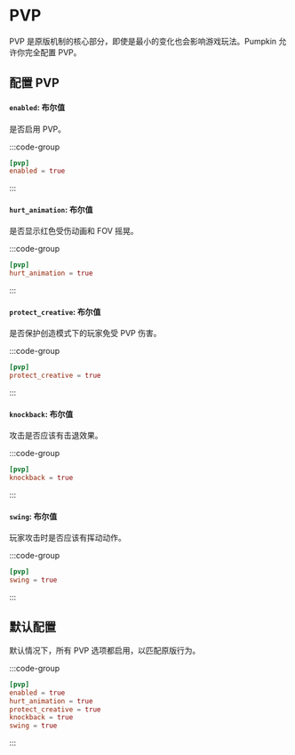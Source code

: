 # PVP
PVP 是原版机制的核心部分，即使是最小的变化也会影响游戏玩法。Pumpkin 允许你完全配置 PVP。

## 配置 PVP

#### `enabled`: 布尔值
是否启用 PVP。

:::code-group
```toml [features.toml] {2}
[pvp]
enabled = true
```
:::

#### `hurt_animation`: 布尔值
是否显示红色受伤动画和 FOV 摇晃。

:::code-group
```toml [features.toml] {2}
[pvp]
hurt_animation = true
```
:::

#### `protect_creative`: 布尔值
是否保护创造模式下的玩家免受 PVP 伤害。

:::code-group
```toml [features.toml] {2}
[pvp]
protect_creative = true
```
:::

#### `knockback`: 布尔值
攻击是否应该有击退效果。

:::code-group
```toml [features.toml] {2}
[pvp]
knockback = true
```
:::

#### `swing`: 布尔值
玩家攻击时是否应该有挥动动作。

:::code-group
```toml [features.toml] {2}
[pvp]
swing = true
```
:::

## 默认配置
默认情况下，所有 PVP 选项都启用，以匹配原版行为。

:::code-group
```toml [features.toml]
[pvp]
enabled = true
hurt_animation = true
protect_creative = true
knockback = true
swing = true
```
::: 